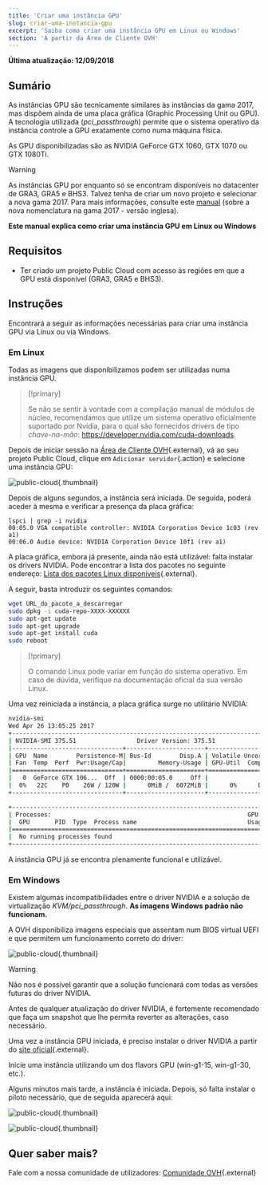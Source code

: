 ```yaml
---
title: 'Criar uma instância GPU'
slug: criar-uma-instancia-gpu
excerpt: 'Saiba como criar uma instância GPU em Linux ou Windows'
section: 'A partir da Área de Cliente OVH'
---
```


**Última atualização: 12/09/2018**

## Sumário

As instâncias GPU são tecnicamente similares às instâncias da gama 2017, mas dispõem ainda de uma placa gráfica (Graphic Processing Unit ou GPU). A tecnologia utilizada (*pci_passthrough*) permite que o sistema operativo da instância controle a GPU exatamente como numa máquina física.

As GPU disponibilizadas são as NVIDIA GeForce GTX 1060, GTX 1070 ou GTX 1080Ti. 

> [!warning]
>
> As instâncias GPU por enquanto só se encontram disponíveis no datacenter de GRA3, GRA5 e BHS3. Talvez tenha de criar um novo projeto e selecionar a nova gama 2017. Para mais informações, consulte este [manual](https://docs.ovh.com/gb/en/public-cloud/faq-how-to-understand-the-new-flavor-naming-rules-for-the-2017-range/) (sobre a nova nomenclatura na gama 2017 - versão inglesa).
> 

**Este manual explica como criar uma instância GPU em Linux ou Windows**


## Requisitos

- Ter criado um projeto Public Cloud com acesso às regiões em que a GPU está disponível (GRA3, GRA5 e BHS3).

## Instruções

Encontrará a seguir as informações necessárias para criar uma instância GPU via Linux ou via Windows.


### Em Linux

Todas as imagens que disponibilizamos podem ser utilizadas numa instância GPU.

> [!primary]
>
> Se não se sentir à vontade com a compilação manual de módulos de núcleo, recomendamos que utilize um sistema operativo oficialmente suportado por Nvidia, para o qual são fornecidos drivers de tipo *chave-na-mão*: <https://developer.nvidia.com/cuda-downloads>.
> 

Depois de iniciar sessão na [Área de Cliente OVH](https://www.docs.ovh.com/auth){.external}, vá ao seu projeto Public Cloud, clique em `Adicionar servidor`{.action} e selecione uma instância GPU:

![public-cloud](images/EN-Flavors.png){.thumbnail}

Depois de alguns segundos, a instância será iniciada. De seguida, poderá aceder à mesma e verificar a presença da placa gráfica: 

```ssh
lspci | grep -i nvidia
00:05.0 VGA compatible controller: NVIDIA Corporation Device 1c03 (rev a1)
00:06.0 Audio device: NVIDIA Corporation Device 10f1 (rev a1)
```

A placa gráfica, embora já presente, ainda não está utilizável: falta instalar os drivers NVIDIA. Pode encontrar a lista dos pacotes no seguinte endereço: [Lista dos pacotes Linux disponíveis](http://developer.download.nvidia.com/compute/cuda/repos/){.external}.

A seguir, basta introduzir os seguintes comandos:

```sh
wget URL_do_pacote_a_descarregar
sudo dpkg -i cuda-repo-XXXX-XXXXXX
sudo apt-get update
sudo apt-get upgrade
sudo apt-get install cuda
sudo reboot
```

> [!primary]
>
> O comando Linux pode variar em função do sistema operativo. Em caso de dúvida, verifique na documentação oficial da sua versão Linux.
> 


Uma vez reiniciada a instância, a placa gráfica surge no utilitário NVIDIA:

```sh
nvidia-smi
Wed Apr 26 13:05:25 2017
+-----------------------------------------------------------------------------+
| NVIDIA-SMI 375.51                 Driver Version: 375.51                    |
|-------------------------------+----------------------+----------------------+
| GPU  Name        Persistence-M| Bus-Id        Disp.A | Volatile Uncorr. ECC |
| Fan  Temp  Perf  Pwr:Usage/Cap|         Memory-Usage | GPU-Util  Compute M. |
|===============================+======================+======================|
|   0  GeForce GTX 106...  Off  | 0000:00:05.0     Off |                  N/A |
|  0%   22C    P0    26W / 120W |      0MiB /  6072MiB |      0%      Default |
+-------------------------------+----------------------+----------------------+

+-----------------------------------------------------------------------------+
| Processes:                                                       GPU Memory |
|  GPU       PID  Type  Process name                               Usage      |
|=============================================================================|
|  No running processes found                                                 |
+-----------------------------------------------------------------------------+
```

A instância GPU já se encontra plenamente funcional e utilizável.


### Em Windows

Existem algumas incompatibilidades entre o driver NVIDIA e a solução de virtualização *KVM/pci_passthrough*. **As imagens Windows padrão não funcionam.**

A OVH disponibiliza imagens especiais que assentam num BIOS virtual UEFI e que permitem um funcionamento correto do driver:

![public-cloud](images/EN-WindowsImages.png){.thumbnail}


> [!warning]
>
> Não nos é possível garantir que a solução funcionará com todas as versões futuras do driver NVIDIA.
>
> Antes de qualquer atualização do driver NVIDIA, é fortemente recomendado que faça um snapshot que lhe permita reverter as alterações, caso necessário.
>

Uma vez a instância GPU iniciada, é preciso instalar o driver NVIDIA a partir do [site oficial](http://www.nvidia.fr/Download/index.aspx){.external}.

Inicie uma instância utilizando um dos flavors GPU (win-g1-15, win-g1-30, etc.).

Alguns minutos mais tarde, a instância é iniciada. Depois, só falta instalar o piloto necessário, que de seguida aparecerá aqui:


![public-cloud](images/WindowsDriverVersion.png){.thumbnail}

![public-cloud](images/WindowsDeviceManager.png){.thumbnail}


## Quer saber mais?

Fale com a nossa comunidade de utilizadores: [Comunidade OVH](https://community.ovh.com/en/){.external}